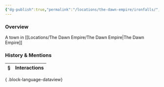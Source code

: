 ```yaml
---
{"dg-publish":true,"permalink":"/locations/the-dawn-empire/ironfalls/","tags":["Undiscovered"],"updated":"2025-06-11T21:49:38.914+01:00"}
---
```


### Overview
A town in [[Locations/The Dawn Empire/The Dawn Empire\|The Dawn Empire]]

### History & Mentions
| § | Interactions |
| - | ------------ |

{ .block-language-dataview}